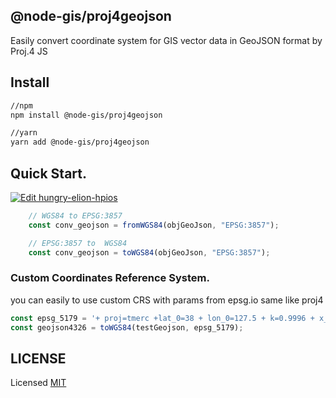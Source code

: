 ## @node-gis/proj4geojson
Easily convert coordinate system for GIS vector data in GeoJSON format by Proj.4 JS

## Install
``` sh
//npm
npm install @node-gis/proj4geojson

//yarn
yarn add @node-gis/proj4geojson
```

## Quick Start.

[![Edit hungry-elion-hpios](https://codesandbox.io/static/img/play-codesandbox.svg)](https://codesandbox.io/s/hungry-elion-hpios?fontsize=14&hidenavigation=1&theme=dark)

```javascript
    // WGS84 to EPSG:3857
    const conv_geojson = fromWGS84(objGeoJson, "EPSG:3857");

    // EPSG:3857 to  WGS84
    const conv_geojson = toWGS84(objGeoJson, "EPSG:3857");
```

### Custom Coordinates Reference System.
you can easily to use custom CRS with params from epsg.io same like proj4

```javascript
const epsg_5179 = '+ proj=tmerc +lat_0=38 + lon_0=127.5 + k=0.9996 + x_0=1000000 + y_0=2000000 + ellps=GRS80 + towgs84=0, 0, 0, 0, 0, 0, 0 + units=m + no_defs'
const geojson4326 = toWGS84(testGeojson, epsg_5179);
```

## LICENSE

Licensed [MIT](https://github.com/Jeongyong-park/csv-geojson-convmocha/blob/master/LICENSE)